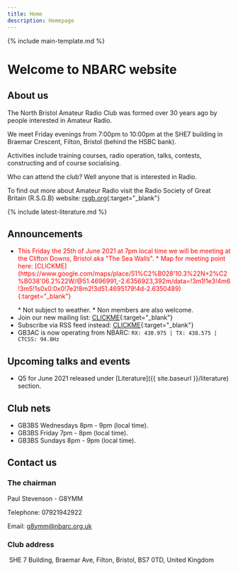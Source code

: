 ```yaml
---
title: Home
description: Homepage
---
```


{% include main-template.md %}

# Welcome to NBARC website

## About us

The North Bristol Amateur Radio Club was formed over 30 years ago by people interested in Amateur Radio.

We meet Friday evenings from 7:00pm to 10:00pm at the SHE7 building in Braemar Crescent, Filton, Bristol (behind the HSBC bank).

Activities include training courses, radio operation, talks, contests, constructing and of course socialising.

Who can attend the club? Well anyone that is interested in Radio.

To find out more about Amateur Radio visit the Radio Society of Great Britain (R.S.G.B) website: [rsgb.org](https://rsgb.org/){:target="_blank"}

{% include latest-literature.md %}

## Announcements

* <p style="color: red;">This Friday the 25th of June 2021 at 7pm local time we will be meeting at the Clifton Downs, Bristol aka "The Sea Walls".
	* Map for meeting point here: [CLICKME](https://www.google.com/maps/place/51%C2%B028'10.3%22N+2%C2%B038'06.2%22W/@51.4696991,-2.6356923,392m/data=!3m1!1e3!4m6!3m5!1s0x0:0x0!7e2!8m2!3d51.4695179!4d-2.6350489){:target="_blank"}</p>
	* Not subject to weather.
	* Non members are also welcome.
* ​Join our new mailing list: [CLICKME](https://groups.google.com/forum/?nomobile=true#!forum/mx0nbc/join){:target="_blank"}
* Subscribe via RSS feed instead: [CLICKME​](https://groups.google.com/forum/feed/mx0nbc/msgs/rss.xml?num=15){:target="_blank"}
* GB3AC is now operating from NBARC: `RX: 430.975 | TX: 438.575 | CTCSS: 94.8Hz`

## Upcoming talks and events

* ​Q5 for June 2021 released under [Literature]({{ site.baseurl }}/literature) section.

## Club nets

* ​GB3BS Wednesdays 8pm - 9pm (local time).
* GB3BS Friday 7pm - 8pm (local time).
* GB3BS Sundays 8pm - 9pm (local time).

## Contact us

### The chairman

Paul Stevenson - G8YMM 

Telephone: 07921942922

Email: [g8ymm@nbarc.org.uk](mailto:g8ymm@nbarc.org.uk)

### Club address
​
SHE 7 Building, Braemar Ave, Filton, Bristol, BS7 0TD, United Kingdom